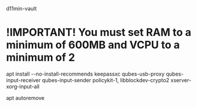 d11min-vault  

# !IMPORTANT! You must set RAM to a minimum of 600MB and VCPU to a minimum of 2

apt install --no-install-recommends keepassxc qubes-usb-proxy qubes-input-receiver qubes-input-sender policykit-1, libblockdev-crypto2 xserver-xorg-input-all 

apt autoremove
